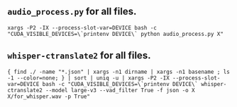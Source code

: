 ## `audio_process.py` for all files.
```
xargs -P2 -IX --process-slot-var=DEVICE bash -c "CUDA_VISIBLE_DEVICES=\`printenv DEVICE\` python audio_process.py X"
```

## `whisper-ctranslate2` for all files.
```
{ find ./ -name "*.json" | xargs -n1 dirname | xargs -n1 basename ; ls -1 --color=none; } | sort | uniq -u | xargs -P2 -IX --process-slot-var=DEVICE bash -c "CUDA_VISIBLE_DEVICES=\`printenv DEVICE\` whisper-ctranslate2 --model large-v3 --vad_filter True -f json -o X X/for_whisper.wav -p True"
```